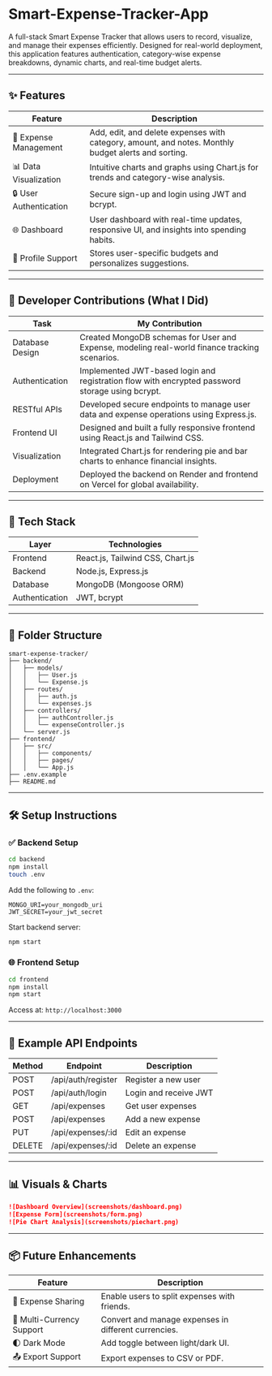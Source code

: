 # Smart-Expense-Tracker-App

A full-stack Smart Expense Tracker that allows users to record, visualize, and manage their expenses efficiently. Designed for real-world deployment, this application features authentication, category-wise expense breakdowns, dynamic charts, and real-time budget alerts.

---

## ✨ Features

| Feature | Description |
|--------|-------------|
| 🧾 Expense Management | Add, edit, and delete expenses with category, amount, and notes. Monthly budget alerts and sorting. |
| 📊 Data Visualization | Intuitive charts and graphs using Chart.js for trends and category-wise analysis. |
| 🔒 User Authentication | Secure sign-up and login using JWT and bcrypt. |
| 🌐 Dashboard | User dashboard with real-time updates, responsive UI, and insights into spending habits. |
| 🪪 Profile Support | Stores user-specific budgets and personalizes suggestions. |

---

## 🧠 Developer Contributions (What I Did)

| Task | My Contribution |
|------|-----------------|
| Database Design | Created MongoDB schemas for User and Expense, modeling real-world finance tracking scenarios. |
| Authentication | Implemented JWT-based login and registration flow with encrypted password storage using bcrypt. |
| RESTful APIs | Developed secure endpoints to manage user data and expense operations using Express.js. |
| Frontend UI | Designed and built a fully responsive frontend using React.js and Tailwind CSS. |
| Visualization | Integrated Chart.js for rendering pie and bar charts to enhance financial insights. |
| Deployment | Deployed the backend on Render and frontend on Vercel for global availability. |

---

## 🔧 Tech Stack

| Layer       | Technologies                      |
|-------------|-----------------------------------|
| Frontend    | React.js, Tailwind CSS, Chart.js  |
| Backend     | Node.js, Express.js               |
| Database    | MongoDB (Mongoose ORM)            |
| Authentication | JWT, bcrypt                    |

---

## 📁 Folder Structure

```
smart-expense-tracker/
├── backend/
│   ├── models/
│   │   ├── User.js
│   │   └── Expense.js
│   ├── routes/
│   │   ├── auth.js
│   │   └── expenses.js
│   ├── controllers/
│   │   ├── authController.js
│   │   └── expenseController.js
│   └── server.js
├── frontend/
│   ├── src/
│   │   ├── components/
│   │   ├── pages/
│   │   └── App.js
├── .env.example
├── README.md
```

---

## 🛠️ Setup Instructions

### ✅ Backend Setup
```bash
cd backend
npm install
touch .env
```

Add the following to `.env`:
```
MONGO_URI=your_mongodb_uri
JWT_SECRET=your_jwt_secret
```

Start backend server:
```bash
npm start
```

### 🌐 Frontend Setup
```bash
cd frontend
npm install
npm start
```

Access at: `http://localhost:3000`

---

## 🧪 Example API Endpoints

| Method | Endpoint | Description |
|--------|----------|-------------|
| POST   | /api/auth/register | Register a new user |
| POST   | /api/auth/login | Login and receive JWT |
| GET    | /api/expenses | Get user expenses |
| POST   | /api/expenses | Add a new expense |
| PUT    | /api/expenses/:id | Edit an expense |
| DELETE | /api/expenses/:id | Delete an expense |

---

## 📊 Visuals & Charts



```markdown
![Dashboard Overview](screenshots/dashboard.png)
![Expense Form](screenshots/form.png)
![Pie Chart Analysis](screenshots/piechart.png)
```

---

## 📦 Future Enhancements

| Feature | Description |
|---------|-------------|
| 👥 Expense Sharing | Enable users to split expenses with friends. |
| 💱 Multi-Currency Support | Convert and manage expenses in different currencies. |
| 🌓 Dark Mode | Add toggle between light/dark UI. |
| 📤 Export Support | Export expenses to CSV or PDF. |
